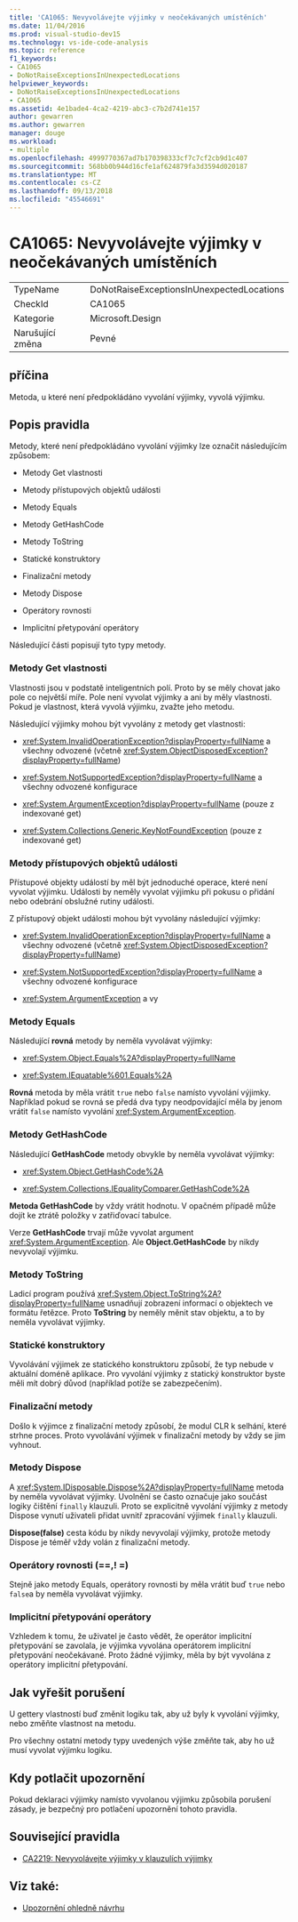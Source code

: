 ```yaml
---
title: 'CA1065: Nevyvolávejte výjimky v neočekávaných umístěních'
ms.date: 11/04/2016
ms.prod: visual-studio-dev15
ms.technology: vs-ide-code-analysis
ms.topic: reference
f1_keywords:
- CA1065
- DoNotRaiseExceptionsInUnexpectedLocations
helpviewer_keywords:
- DoNotRaiseExceptionsInUnexpectedLocations
- CA1065
ms.assetid: 4e1bade4-4ca2-4219-abc3-c7b2d741e157
author: gewarren
ms.author: gewarren
manager: douge
ms.workload:
- multiple
ms.openlocfilehash: 4999770367ad7b170398333cf7c7cf2cb9d1c407
ms.sourcegitcommit: 568bb0b944d16cfe1af624879fa3d3594d020187
ms.translationtype: MT
ms.contentlocale: cs-CZ
ms.lasthandoff: 09/13/2018
ms.locfileid: "45546691"
---
```

# <a name="ca1065-do-not-raise-exceptions-in-unexpected-locations"></a>CA1065: Nevyvolávejte výjimky v neočekávaných umístěních

|||
|-|-|
|TypeName|DoNotRaiseExceptionsInUnexpectedLocations|
|CheckId|CA1065|
|Kategorie|Microsoft.Design|
|Narušující změna|Pevné|

## <a name="cause"></a>příčina

Metoda, u které není předpokládáno vyvolání výjimky, vyvolá výjimku.

## <a name="rule-description"></a>Popis pravidla

Metody, které není předpokládáno vyvolání výjimky lze označit následujícím způsobem:

- Metody Get vlastnosti

- Metody přístupových objektů události

- Metody Equals

- Metody GetHashCode

- Metody ToString

- Statické konstruktory

- Finalizační metody

- Metody Dispose

- Operátory rovnosti

- Implicitní přetypování operátory

Následující části popisují tyto typy metody.

### <a name="property-get-methods"></a>Metody Get vlastnosti

Vlastnosti jsou v podstatě inteligentních polí. Proto by se měly chovat jako pole co největší míře. Pole není vyvolat výjimky a ani by měly vlastnosti. Pokud je vlastnost, která vyvolá výjimku, zvažte jeho metodu.

Následující výjimky mohou být vyvolány z metody get vlastnosti:

- <xref:System.InvalidOperationException?displayProperty=fullName> a všechny odvozené (včetně <xref:System.ObjectDisposedException?displayProperty=fullName>)

- <xref:System.NotSupportedException?displayProperty=fullName> a všechny odvozené konfigurace

- <xref:System.ArgumentException?displayProperty=fullName> (pouze z indexované get)

- <xref:System.Collections.Generic.KeyNotFoundException> (pouze z indexované get)

### <a name="event-accessor-methods"></a>Metody přístupových objektů události

Přístupové objekty událostí by měl být jednoduché operace, které není vyvolat výjimku. Události by neměly vyvolat výjimku při pokusu o přidání nebo odebrání obslužné rutiny události.

Z přístupový objekt události mohou být vyvolány následující výjimky:

- <xref:System.InvalidOperationException?displayProperty=fullName> a všechny odvozené (včetně <xref:System.ObjectDisposedException?displayProperty=fullName>)

- <xref:System.NotSupportedException?displayProperty=fullName> a všechny odvozené konfigurace

- <xref:System.ArgumentException> a vy

### <a name="equals-methods"></a>Metody Equals

Následující **rovná** metody by neměla vyvolávat výjimky:

- <xref:System.Object.Equals%2A?displayProperty=fullName>

- <xref:System.IEquatable%601.Equals%2A>

**Rovná** metoda by měla vrátit `true` nebo `false` namísto vyvolání výjimky. Například pokud se rovná se předá dva typy neodpovídající měla by jenom vrátit `false` namísto vyvolání <xref:System.ArgumentException>.

### <a name="gethashcode-methods"></a>Metody GetHashCode

Následující **GetHashCode** metody obvykle by neměla vyvolávat výjimky:

- <xref:System.Object.GetHashCode%2A>

- <xref:System.Collections.IEqualityComparer.GetHashCode%2A>

**Metoda GetHashCode** by vždy vrátit hodnotu. V opačném případě může dojít ke ztrátě položky v zatřiďovací tabulce.

Verze **GetHashCode** trvají může vyvolat argument <xref:System.ArgumentException>. Ale **Object.GetHashCode** by nikdy nevyvolají výjimku.

### <a name="tostring-methods"></a>Metody ToString

Ladicí program používá <xref:System.Object.ToString%2A?displayProperty=fullName> usnadňují zobrazení informací o objektech ve formátu řetězce. Proto **ToString** by neměly měnit stav objektu, a to by neměla vyvolávat výjimky.

### <a name="static-constructors"></a>Statické konstruktory

Vyvolávání výjimek ze statického konstruktoru způsobí, že typ nebude v aktuální doméně aplikace. Pro vyvolání výjimky z statický konstruktor byste měli mít dobrý důvod (například potíže se zabezpečením).

### <a name="finalizers"></a>Finalizační metody

Došlo k výjimce z finalizační metody způsobí, že modul CLR k selhání, které strhne proces. Proto vyvolávání výjimek v finalizační metody by vždy se jim vyhnout.

### <a name="dispose-methods"></a>Metody Dispose

A <xref:System.IDisposable.Dispose%2A?displayProperty=fullName> metoda by neměla vyvolávat výjimky. Uvolnění se často označuje jako součást logiky čištění `finally` klauzuli. Proto se explicitně vyvolání výjimky z metody Dispose vynutí uživateli přidat uvnitř zpracování výjimek `finally` klauzuli.

**Dispose(false)** cesta kódu by nikdy nevyvolají výjimky, protože metody Dispose je téměř vždy volán z finalizační metody.

### <a name="equality-operators--"></a>Operátory rovnosti (==,! =)

Stejně jako metody Equals, operátory rovnosti by měla vrátit buď `true` nebo `false`a by neměla vyvolávat výjimky.

### <a name="implicit-cast-operators"></a>Implicitní přetypování operátory

Vzhledem k tomu, že uživatel je často vědět, že operátor implicitní přetypování se zavolala, je výjimka vyvolána operátorem implicitní přetypování neočekávané. Proto žádné výjimky, měla by být vyvolána z operátory implicitní přetypování.

## <a name="how-to-fix-violations"></a>Jak vyřešit porušení

U gettery vlastností buď změnit logiku tak, aby už byly k vyvolání výjimky, nebo změňte vlastnost na metodu.

Pro všechny ostatní metody typy uvedených výše změňte tak, aby ho už musí vyvolat výjimku logiku.

## <a name="when-to-suppress-warnings"></a>Kdy potlačit upozornění

Pokud deklaraci výjimky namísto vyvolanou výjimku způsobila porušení zásady, je bezpečný pro potlačení upozornění tohoto pravidla.

## <a name="related-rules"></a>Související pravidla

- [CA2219: Nevyvolávejte výjimky v klauzulích výjimky](../code-quality/ca2219-do-not-raise-exceptions-in-exception-clauses.md)

## <a name="see-also"></a>Viz také:

- [Upozornění ohledně návrhu](../code-quality/design-warnings.md)